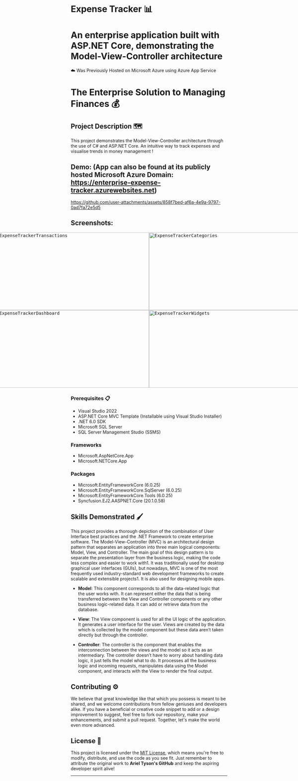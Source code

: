 
# Expense Tracker 📊
An enterprise application built with ASP.NET Core, demonstrating the Model-View-Controller architecture
=======



☁️ Was Previously Hosted on Microsoft Azure using Azure App Service 



# The Enterprise Solution to Managing Finances 💰

## Project Description 🗺️

This project demonstrates the Model-View-Controller architecture through the use of C# and ASP.NET Core.
An intuitive way to track expenses and visualise trends in money management !

## Demo: (App can also be found at its publicly hosted Microsoft Azure Domain: https://enterprise-expense-tracker.azurewebsites.net)

https://github.com/user-attachments/assets/858f7bed-af6a-4e9a-9797-0ad7fa72e5d5

## Screenshots:

<div style="display: flex; justify-content: center; align-items: center;">
    <kbd>
        <img src="https://github.com/user-attachments/assets/9d3d33b4-4a48-4a8a-8e2f-405faff6b6c8" alt="ExpenseTrackerTransactions" width="500" height="250">
    </kbd>
    <kbd>
        <img src="https://github.com/user-attachments/assets/d6a19cd7-9f91-4802-9d88-c93a5ab675b0" alt="ExpenseTrackerCategories" width="500" height="250">
    </kbd>
</div>

<div style="display: flex; justify-content: center; align-items: center;">
    <kbd>
        <img src="https://github.com/user-attachments/assets/8b23e456-0834-43bb-9d39-7aa2b30f5099" alt="ExpenseTrackerDashboard" width="500" height="250">
    </kbd>
    <kbd>
        <img src="https://github.com/user-attachments/assets/07103ba5-e9b8-4805-ab24-80a4d1104af4" alt="ExpenseTrackerWidgets" width="500" height="250">
    </kbd>
</div>

### Prerequisites 📋

- Visual Studio 2022
- ASP.NET Core MVC Template (Installable using Visual Studio Installer)
- .NET 6.0 SDK
- Microsoft SQL Server
- SQL Server Management Studio (SSMS)

### Frameworks

- Microsoft.AspNetCore.App
- Microsoft.NETCore.App

### Packages

- Microsoft.EntityFrameworkCore (6.0.25)
- Microsoft.EntityFrameworkCore.SqlServer (6.0.25)
- Microsoft.EntityFrameworkCore.Tools (6.0.25)
- Syncfusion.EJ2.AASPNET.Core (20.1.0.58)

## Skills Demonstrated 🖌️

This project provides a thorough depiction of the combination of User Interface best practices and the .NET Framework to create enterprise software.
The Model-View-Controller (MVC) is an architectural design pattern that separates an application into three main logical components: Model, View, and Controller.
The main goal of this design pattern is to separate the presentation layer from the business logic, making the code less complex and easier to work with1. It was traditionally used for desktop graphical user interfaces (GUIs), but nowadays, MVC is one of the most frequently used industry-standard web development frameworks to create scalable and extensible projects1. It is also used for designing mobile apps.

- **Model**: This component corresponds to all the data-related logic that the user works with. It can represent either the data that is being transferred between the View and Controller components or any other business logic-related data. It can add or retrieve data from the database.

- **View**: The View component is used for all the UI logic of the application. It generates a user interface for the user. Views are created by the data which is collected by the model component but these data aren’t taken directly but through the controller.


- **Controller**: The controller is the component that enables the interconnection between the views and the model so it acts as an intermediary. The controller doesn’t have to worry about handling data logic, it just tells the model what to do. It processes all the business logic and incoming requests, manipulates data using the Model component, and interacts with the View to render the final output.

## Contributing ⚙️

We believe that great knowledge like that which you possess is meant to be shared, and we welcome contributions from fellow geniuses and developers alike. If you have a beneficial or creative code snippet to add or a design improvement to suggest, feel free to fork our repository, make your enhancements, and submit a pull request. Together, let's make the world even more advanced.

## License 🪪

This project is licensed under the [MIT License](LICENSE), which means you're free to modify, distribute, and use the code as you see fit. Just remember to attribute the original work to **Ariel Tyson's GitHub** and keep the aspiring developer spirit alive!

---
